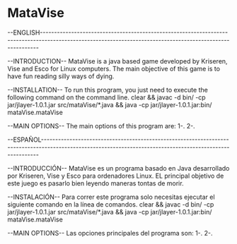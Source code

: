 # MataVise

--ENGLISH-----------------------------------------------------------------------------------------------------------------------------------------------------------

--INTRODUCTION--
MataVise is a java based game developed by Kriseren, Vise and Esco for Linux computers. The main objective of this game is to have fun reading silly ways of dying.

--INSTALLATION--
To run this program, you just need to execute the following command on the command line.
clear && javac -d bin/ -cp jar/jlayer-1.0.1.jar src/mataVise/*.java && java -cp jar/jlayer-1.0.1.jar:bin/ mataVise.mataVise

--MAIN OPTIONS--
The main options of this program are:
  1-.
  2-.

--ESPAÑOL-----------------------------------------------------------------------------------------------------------------------------------------------------------

--INTRODUCCIÓN--
MataVise es un programa basado en Java desarrollado por Kriseren, Vise y Esco para ordenadores Linux. EL principal objetivo de este juego es pasarlo bien leyendo maneras tontas de morir.

--INSTALACIÓN--
Para correr este programa solo necesitas ejecutar el siguiente comando en la línea de comandos.
clear && javac -d bin/ -cp jar/jlayer-1.0.1.jar src/mataVise/*.java && java -cp jar/jlayer-1.0.1.jar:bin/ mataVise.mataVise

--MAIN OPTIONS--
Las opciones principales del programa son:
  1-.
  2-.
